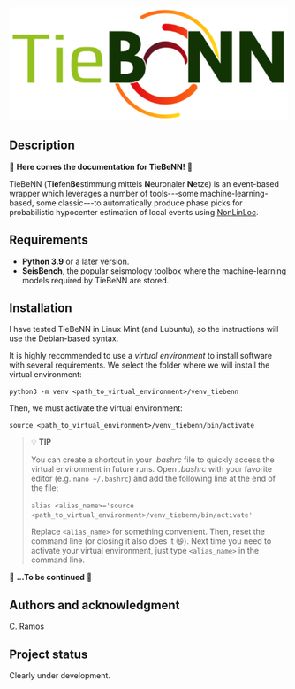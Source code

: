 <p align='center'>
  <img src='figures/tiebenn_logo.png' />
</p>

## Description

:snail: **Here comes the documentation for TieBeNN!** :snail:

TieBeNN (**Tie**fen**Be**stimmung mittels **N**euronaler **N**etze) is an event-based wrapper which leverages a number of tools---some machine-learning-based, some classic---to automatically produce phase picks for probabilistic hypocenter estimation of local events using [NonLinLoc](http://alomax.free.fr/nlloc/).

## Requirements

* **Python 3.9** or a later version.
* **SeisBench**, the popular seismology toolbox where the machine-learning models required by TieBeNN are stored.

## Installation

I have tested TieBeNN in Linux Mint (and Lubuntu), so the instructions will use the Debian-based syntax.

It is highly recommended to use a *virtual environment* to install software with several requirements. We select the folder where we will install the virtual environment:

```
python3 -m venv <path_to_virtual_environment>/venv_tiebenn
```

Then, we must activate the virtual environment:

```
source <path_to_virtual_environment>/venv_tiebenn/bin/activate
```
> :bulb: **TIP**
>
> You can create a shortcut in your _.bashrc_ file to quickly access the virtual environment in future runs. Open _.bashrc_ with your favorite editor (e.g. `nano ~/.bashrc`) and add the following line at the end of the file:
>
> `alias <alias_name>='source <path_to_virtual_environment>/venv_tiebenn/bin/activate'`
>
> Replace `<alias_name>` for something convenient. Then, reset the command line (or closing it also does it :laughing:). Next time you need to activate your virtual environment, just type `<alias_name>` in the command line.

:snail: **...To be continued** :snail:

## Authors and acknowledgment
C. Ramos

## Project status
Clearly under development.

